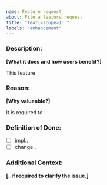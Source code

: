 ```yaml
---
name: Feature request
about: File a feature request
title: "feat(<scope>): "
labels: "enhancement"
---
```



### Description:
**[What it does and how users benefit?]**

This feature 

### Reason:
**[Why valueable?]**

It is required to 

### Definition of Done:
- [ ] impl..
- [ ] change..

### Additional Context:
**[..if required to clarify the issue.]**
